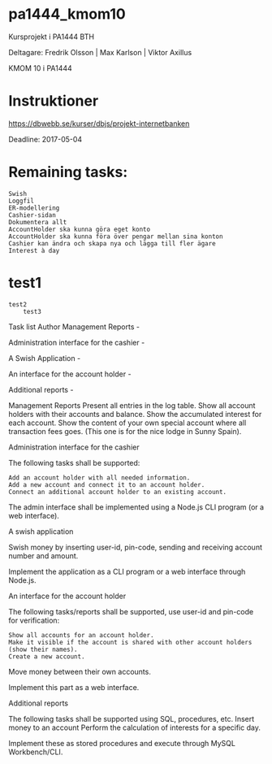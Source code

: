 # pa1444_kmom10
Kursprojekt i PA1444 BTH

Deltagare: Fredrik Olsson | Max Karlson | Viktor Axillus

KMOM 10 i PA1444

# Instruktioner
https://dbwebb.se/kurser/dbjs/projekt-internetbanken

Deadline: 2017-05-04

# Remaining tasks:
    Swish
    Loggfil
    ER-modellering
    Cashier-sidan
    Dokumentera allt
    AccountHolder ska kunna göra eget konto
    AccountHolder ska kunna föra över pengar mellan sina konton
    Cashier kan ändra och skapa nya och lägga till fler ägare
    Interest à day


# test1
    test2
        test3

Task list
Author
Management Reports -

Administration interface for the cashier -

A Swish Application -

An interface for the account holder -

Additional reports -






Management Reports
    Present all entries in the log table.
    Show all account holders with their accounts and balance.
    Show the accumulated interest for each account.
    Show the content of your own special account where all transaction fees goes. (This one is for the nice lodge in Sunny Spain).





Administration interface for the cashier

The following tasks shall be supported:

    Add an account holder with all needed information.
    Add a new account and connect it to an account holder.
    Connect an additional account holder to an existing account.
The admin interface shall be implemented using a Node.js CLI program (or a web interface).



A swish application



Swish money by inserting user-id, pin-code, sending and receiving account number and amount.

Implement the application as a CLI program or a web interface through Node.js.





An interface for the account holder

The following tasks/reports shall be supported, use user-id and pin-code for verification:

    Show all accounts for an account holder.
    Make it visible if the account is shared with other account holders (show their names).
    Create a new account.
Move money between their own accounts.

Implement this part as a web interface.



Additional reports

The following tasks shall be supported using SQL, procedures, etc.
Insert money to an account
Perform the calculation of interests for a specific day.

Implement these as stored procedures and execute through MySQL Workbench/CLI.

